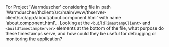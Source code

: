 For Project 'Warmduscher' considering file in path 'Warmduscher/thclient/src/main/www/thserver-client/src/app/about/about.component.html' with name 'about.component.html'... 
Looking at the `<buildTimestampClient>` and `<buildTimestampServer>` elements at the bottom of the file, what purpose do these timestamps serve, and how could they be useful for debugging or monitoring the application?